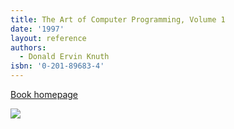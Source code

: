 ```yaml
---
title: The Art of Computer Programming, Volume 1
date: '1997'
layout: reference
authors:
  - Donald Ervin Knuth
isbn: '0-201-89683-4'
---
```

[Book homepage](https://www-cs-faculty.stanford.edu/~knuth/taocp.html#vol1)

![](/media/books/taocp1.jpg)
